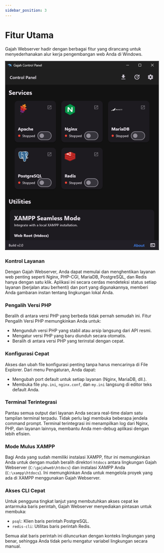 ```yaml
---
sidebar_position: 3
---
```


# Fitur Utama

Gajah Webserver hadir dengan berbagai fitur yang dirancang untuk menyederhanakan alur kerja pengembangan web Anda di Windows.

![Tampilan Aplikasi](./img/app_1.png)

### Kontrol Layanan

Dengan Gajah Webserver, Anda dapat memulai dan menghentikan layanan web penting seperti Nginx, PHP-CGI, MariaDB, PostgreSQL, dan Redis hanya dengan satu klik. Aplikasi ini secara cerdas mendeteksi status setiap layanan (berjalan atau berhenti) dan port yang digunakannya, memberi Anda gambaran instan tentang lingkungan lokal Anda.

### Pengalih Versi PHP

Beralih di antara versi PHP yang berbeda tidak pernah semudah ini. Fitur Pengalih Versi PHP memungkinkan Anda untuk:
- Mengunduh versi PHP yang stabil atau arsip langsung dari API resmi.
- Mengatur versi PHP yang baru diunduh secara otomatis.
- Beralih di antara versi PHP yang terinstal dengan cepat.

### Konfigurasi Cepat

Akses dan ubah file konfigurasi penting tanpa harus mencarinya di File Explorer. Dari menu Pengaturan, Anda dapat:
- Mengubah port default untuk setiap layanan (Nginx, MariaDB, dll.).
- Membuka file `php.ini`, `nginx.conf`, dan `my.ini` langsung di editor teks default Anda.

### Terminal Terintegrasi

Pantau semua output dari layanan Anda secara real-time dalam satu tampilan terminal terpadu. Tidak perlu lagi membuka beberapa jendela command prompt. Terminal terintegrasi ini menampilkan log dari Nginx, PHP, dan layanan lainnya, membantu Anda men-debug aplikasi dengan lebih efisien.

### Mode Mulus XAMPP

Bagi Anda yang sudah memiliki instalasi XAMPP, fitur ini memungkinkan Anda untuk dengan mudah beralih direktori `htdocs` antara lingkungan Gajah Webserver (`C:\gajahweb\htdocs`) dan instalasi XAMPP Anda (`C:\xampp\htdocs`). Ini memungkinkan Anda untuk mengelola proyek yang ada di XAMPP menggunakan Gajah Webserver.

### Akses CLI Cepat

Untuk pengguna tingkat lanjut yang membutuhkan akses cepat ke antarmuka baris perintah, Gajah Webserver menyediakan pintasan untuk membuka:
- `psql`: Klien baris perintah PostgreSQL.
- `redis-cli`: Utilitas baris perintah Redis.

Semua alat baris perintah ini diluncurkan dengan konteks lingkungan yang benar, sehingga Anda tidak perlu mengatur variabel lingkungan secara manual.
